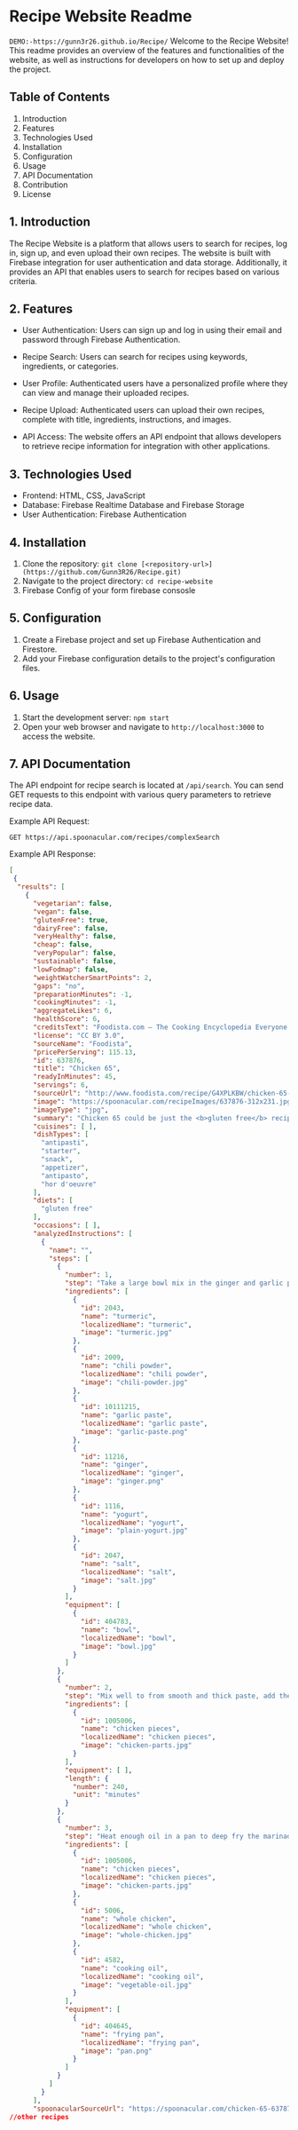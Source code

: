 # Recipe Website Readme
`DEMO:-https://gunn3r26.github.io/Recipe/`
Welcome to the Recipe Website! This readme provides an overview of the features and functionalities of the website, as well as instructions for developers on how to set up and deploy the project.

## Table of Contents

1. Introduction
2. Features
3. Technologies Used
4. Installation
5. Configuration
6. Usage
7. API Documentation
8. Contribution
9. License

## 1. Introduction

The Recipe Website is a platform that allows users to search for recipes, log in, sign up, and even upload their own recipes. The website is built with Firebase integration for user authentication and data storage. Additionally, it provides an API that enables users to search for recipes based on various criteria.

## 2. Features

- User Authentication: Users can sign up and log in using their email and password through Firebase Authentication.

- Recipe Search: Users can search for recipes using keywords, ingredients, or categories.

- User Profile: Authenticated users have a personalized profile where they can view and manage their uploaded recipes.

- Recipe Upload: Authenticated users can upload their own recipes, complete with title, ingredients, instructions, and images.

- API Access: The website offers an API endpoint that allows developers to retrieve recipe information for integration with other applications.

## 3. Technologies Used

- Frontend: HTML, CSS, JavaScript
- Database: Firebase Realtime Database and Firebase Storage
- User Authentication: Firebase Authentication

## 4. Installation

1. Clone the repository: `git clone [<repository-url>](https://github.com/Gunn3R26/Recipe.git)`
2. Navigate to the project directory: `cd recipe-website`
3. Firebase Config of your form firebase consosle

## 5. Configuration

1. Create a Firebase project and set up Firebase Authentication and Firestore.
2. Add your Firebase configuration details to the project's configuration files.

## 6. Usage

1. Start the development server: `npm start`
2. Open your web browser and navigate to `http://localhost:3000` to access the website.

## 7. API Documentation

The API endpoint for recipe search is located at `/api/search`. You can send GET requests to this endpoint with various query parameters to retrieve recipe data.

Example API Request:
```
GET https://api.spoonacular.com/recipes/complexSearch
```

Example API Response:
```json
[
 {
  "results": [
    {
      "vegetarian": false,
      "vegan": false,
      "glutenFree": true,
      "dairyFree": false,
      "veryHealthy": false,
      "cheap": false,
      "veryPopular": false,
      "sustainable": false,
      "lowFodmap": false,
      "weightWatcherSmartPoints": 2,
      "gaps": "no",
      "preparationMinutes": -1,
      "cookingMinutes": -1,
      "aggregateLikes": 6,
      "healthScore": 6,
      "creditsText": "Foodista.com – The Cooking Encyclopedia Everyone Can Edit",
      "license": "CC BY 3.0",
      "sourceName": "Foodista",
      "pricePerServing": 115.13,
      "id": 637876,
      "title": "Chicken 65",
      "readyInMinutes": 45,
      "servings": 6,
      "sourceUrl": "http://www.foodista.com/recipe/G4XPLKBW/chicken-65-chicken-marinaded-in-traditional-indian-spices-and-deep-fried",
      "image": "https://spoonacular.com/recipeImages/637876-312x231.jpg",
      "imageType": "jpg",
      "summary": "Chicken 65 could be just the <b>gluten free</b> recipe you've been looking for. This hor d'oeuvre has <b>121 calories</b>, <b>19g of protein</b>, and <b>3g of fat</b> per serving. For <b>$1.15 per serving</b>, this recipe <b>covers 11%</b> of your daily requirements of vitamins and minerals. This recipe serves 6. Head to the store and pick up salt, chili powder, yogurt, and a few other things to make it today. 6 people have made this recipe and would make it again. It is brought to you by Foodista. From preparation to the plate, this recipe takes approximately <b>45 minutes</b>. Overall, this recipe earns a <b>not so spectacular spoonacular score of 39%</b>. Similar recipes are <a href=\"https://spoonacular.com/recipes/i-aint-chicken-chicken-crispy-roasted-chicken-breasts-with-orange-and-cardamom-1243251\">I Ain't Chicken Chicken: Crispy Roasted Chicken Breasts with Orange and Cardamom</a>, <a href=\"https://spoonacular.com/recipes/i-aint-chicken-chicken-crispy-roasted-chicken-breasts-with-orange-and-cardamom-1230059\">I Ain't Chicken Chicken: Crispy Roasted Chicken Breasts with Orange and Cardamom</a>, and <a href=\"https://spoonacular.com/recipes/i-aint-chicken-chicken-crispy-roasted-chicken-breasts-with-orange-and-cardamom-1224321\">I Ain't Chicken Chicken: Crispy Roasted Chicken Breasts with Orange and Cardamom</a>.",
      "cuisines": [ ],
      "dishTypes": [
        "antipasti",
        "starter",
        "snack",
        "appetizer",
        "antipasto",
        "hor d'oeuvre"
      ],
      "diets": [
        "gluten free"
      ],
      "occasions": [ ],
      "analyzedInstructions": [
        {
          "name": "",
          "steps": [
            {
              "number": 1,
              "step": "Take a large bowl mix in the ginger and garlic paste, yogurt, red chilly powder, turmeric powder, and salt.",
              "ingredients": [
                {
                  "id": 2043,
                  "name": "turmeric",
                  "localizedName": "turmeric",
                  "image": "turmeric.jpg"
                },
                {
                  "id": 2009,
                  "name": "chili powder",
                  "localizedName": "chili powder",
                  "image": "chili-powder.jpg"
                },
                {
                  "id": 10111215,
                  "name": "garlic paste",
                  "localizedName": "garlic paste",
                  "image": "garlic-paste.png"
                },
                {
                  "id": 11216,
                  "name": "ginger",
                  "localizedName": "ginger",
                  "image": "ginger.png"
                },
                {
                  "id": 1116,
                  "name": "yogurt",
                  "localizedName": "yogurt",
                  "image": "plain-yogurt.jpg"
                },
                {
                  "id": 2047,
                  "name": "salt",
                  "localizedName": "salt",
                  "image": "salt.jpg"
                }
              ],
              "equipment": [
                {
                  "id": 404783,
                  "name": "bowl",
                  "localizedName": "bowl",
                  "image": "bowl.jpg"
                }
              ]
            },
            {
              "number": 2,
              "step": "Mix well to from smooth and thick paste, add the chicken pieces to the masala paste and  marinaded for 4 hours.",
              "ingredients": [
                {
                  "id": 1005006,
                  "name": "chicken pieces",
                  "localizedName": "chicken pieces",
                  "image": "chicken-parts.jpg"
                }
              ],
              "equipment": [ ],
              "length": {
                "number": 240,
                "unit": "minutes"
              }
            },
            {
              "number": 3,
              "step": "Heat enough oil in a pan to deep fry the marinaded chicken pieces. Deep fry the chicken pieces in batches till crisp and golden color.Note: The taste of the Chicken 65 depends mainly on the amount of time it gets marinated in the masala, it is best to marinate the chicken pieces the day before.",
              "ingredients": [
                {
                  "id": 1005006,
                  "name": "chicken pieces",
                  "localizedName": "chicken pieces",
                  "image": "chicken-parts.jpg"
                },
                {
                  "id": 5006,
                  "name": "whole chicken",
                  "localizedName": "whole chicken",
                  "image": "whole-chicken.jpg"
                },
                {
                  "id": 4582,
                  "name": "cooking oil",
                  "localizedName": "cooking oil",
                  "image": "vegetable-oil.jpg"
                }
              ],
              "equipment": [
                {
                  "id": 404645,
                  "name": "frying pan",
                  "localizedName": "frying pan",
                  "image": "pan.png"
                }
              ]
            }
          ]
        }
      ],
      "spoonacularSourceUrl": "https://spoonacular.com/chicken-65-637876"
//other recipes

```





